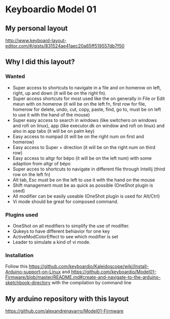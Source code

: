 # Keyboardio Model 01

## My personal layout
http://www.keyboard-layout-editor.com/#/gists/831524ae41aec20a65ff519557db7f50

## Why I did this layout?

### Wanted
* Super access to shortcuts to navigate in a file and on homerow on left, right, up and down (it will be on the right fn).
* Super access shortcuts for most used like the on generally in File or Edit meun with on homerow (it will be on the left fn, first row for file, homerow for delete, undo, cut, copy, paste, find, go to, must be on left to use it with the hand of the mouse)
* Super easy access to search in windows (like switchero on windows and rofi on linux), app (like executor.dk on window and rofi on linux) and also in app tabs (it will be on palm key)
* Easy access to numpad (it will be on the right num on first and homerow)
* Easy access to Super + direction (it will be on the right num on third row)
* Easy access to altgr for bépo (it will be on the left num) with some adaption from altgr of bépo
* Super acces to shortcuts to navigate in different file through Intellij (third row on the left fn)
* Alt tab, Esc must be on the left to use it with the hand on the mouse
* Shift management must be as quick as possible (OneShot plugin is used)
* All modifier can be easily useable (OneShot plugin is used for Alt/Ctrl)
* Vi mode should be great for composed command.

### Plugins used
* OneShot on all modifiers to simplify the use of modifier.
* Qukeys to have different behiavior for one key
* ActiveModColorEffect to see which modifier is set
* Leader to simulate a kind of vi mode.

### Installation

Follow this https://github.com/keyboardio/Kaleidoscope/wiki/Install-Arduino-support-on-Linux and https://github.com/keyboardio/Model01-Firmware/blob/master/README.md#create-and-navigate-to-the-arduino-sketchbook-directory with the compilation by command line

## My arduino repository with this layout
https://github.com/alexandrenavarro/Model01-Firmware





